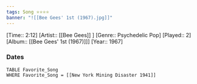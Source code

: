 ```yaml
---
tags: Song ⭐⭐⭐⭐ 
banner: "![[Bee Gees' 1st (1967).jpg]]"
---
```

[Time:: 2:12]
[Artist:: [[Bee Gees]] ]
[Genre:: Psychedelic Pop]
[Played:: 2]
[Album:: [[Bee Gees' 1st (1967)]]]
[Year:: 1967]
### Dates
````dataview
TABLE Favorite_Song
WHERE Favorite_Song = [[New York Mining Disaster 1941]]
````